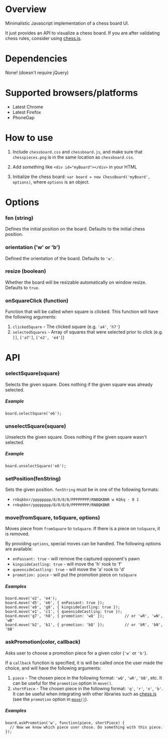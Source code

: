 # Overview

Minimalistic Javascript implementation of a chess board UI.

It just provides an API to visualize a chess board. If you are after validating chess rules, consider using [chess.js][1].

# Dependencies

None! (doesn't require jQuery)

# Supported browsers/platforms

* Latest Chrome
* Latest Firefox
* PhoneGap

# How to use

1. Include `chessboard.css` and `chessboard.js`, and make sure that `chesspieces.png` is in the same location as `chessboard.css`.

2. Add something like `<div id="myBoard"></div>` in your HTML

3. Initialize the chess board: `var board = new ChessBoard('myBoard', options)`, where `options` is an object.

# Options

### fen (string)
Defines the initial position on the board. Defaults to the initial chess position.

### orientation ('w' or 'b')
Defined the orientation of the board. Defaults to `'w'`.

### resize (boolean)
Whether the board will be resizable automatically on window resize. Defaults to `true`.

### onSquareClick (function)
Function that will be called when square is clicked. This function will have the following arguments:

1. `clickedSquare` - The clicked square (e.g. `'a4'`, `'h7'`)
2. `selectedSquares` - Array of squares that were selected prior to click (e.g. `[]`, `['a7']`, `['e2', 'e4']`)

# API

### selectSquare(square)
Selects the given square. Does nothing if the given square was already selected.

##### Example

    board.selectSquare('e6');
    
### unselectSquare(square)
Unselects the given square. Does nothing if the given square wasn't selected.

##### Example

    board.unselectSquare('e6');

### setPosition(fenString)
Sets the given position. `fenString` must be in one of the following formats:

* `rnbqkbnr/pppppppp/8/8/8/8/PPPPPPPP/RNBQKBNR w KQkq - 0 1`
* `rnbqkbnr/pppppppp/8/8/8/8/PPPPPPPP/RNBQKBNR`

### move(fromSquare, toSquare, options)
Moves piece from `fromSquare` to `toSquare`. If there is a piece on `toSquare`, it is removed.

By providing `options`, special moves can be handled. The following options are available:

* `enPassant: true` - will remove the captured opponent's pawn
* `kingsideCastling: true` - will move the 'h' rook to 'f'
* `queensideCastling: true` - will move the 'a' rook to 'd'
* `promotion: piece` - will put the promotion piece on `toSquare`

##### Examples

    board.move('e2', 'e4');
    board.move('d5', 'e6', { enPassant: true });
    board.move('e8', 'g8', { kingsideCastling: true });
    board.move('e1', 'c1', { queensideCastling: true });
    board.move('g7', 'h8', { promotion: 'wQ' });         // or 'wR', 'wN', 'wB'
    board.move('b2', 'b1', { promotion: 'bQ' });         // or 'bR', 'bN', 'bB'

### askPromotion(color, callback)
Asks user to choose a promotion piece for a given color (`'w'` or `'b'`).

If a `callback` function is specified, it is will be called once the user made the choice, and will have the following arguments:

1. `piece` - The chosen piece in the following format: `'wQ'`, `'wR'`, `'bB'`, etc. It can be useful for the `promotion` option in `move()`.
2. `shortPiece` - The chosen piece in the following format: `'q'`, `'r'`, `'n'`, `'b'`. It can be useful when integrating with other libraries such as [chess.js][1] (see the `promotion` option in [`move()`](https://github.com/jhlywa/chess.js#movemove)).

##### Examples

    board.askPromotion('w', function(piece, shortPiece) {
      // Now we know which piece user chose. Do something with this piece.
    });


[1]: https://github.com/jhlywa/chess.js

